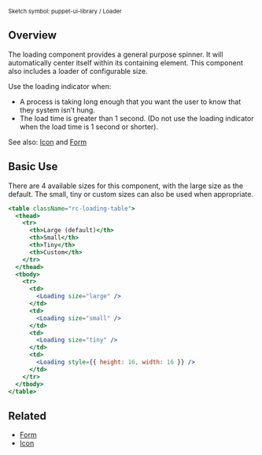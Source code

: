 <small class="rsg--pathline-29">Sketch symbol: puppet-ui-library / Loader</small>

## Overview

The loading component provides a general purpose spinner. It will automatically center itself within its containing element. This component also includes a loader of configurable size.

Use the loading indicator when:

- A process is taking long enough that you want the user to know that they system isn’t hung.
- The load time is greater than 1 second. (Do not use the loading indicator when the load time is 1 second or shorter).

See also: [Icon](#/React%20Components/Icon) and [Form](#/React%20Components/Form)

## Basic Use

There are 4 available sizes for this component, with the large size as the default. The small, tiny or custom sizes can also be used when appropriate.

```jsx
<table className="rc-loading-table">
  <thead>
    <tr>
      <th>Large (default)</th>
      <th>Small</th>
      <th>Tiny</th>
      <th>Custom</th>
    </tr>
  </thead>
  <tbody>
    <tr>
      <td>
        <Loading size="large" />
      </td>
      <td>
        <Loading size="small" />
      </td>
      <td>
        <Loading size="tiny" />
      </td>
      <td>
        <Loading style={{ height: 16, width: 16 }} />
      </td>
    </tr>
  </tbody>
</table>
```

## Related

- [Form](#/React%20Components/Form)
- [Icon](#/React%20Components/Icon)
